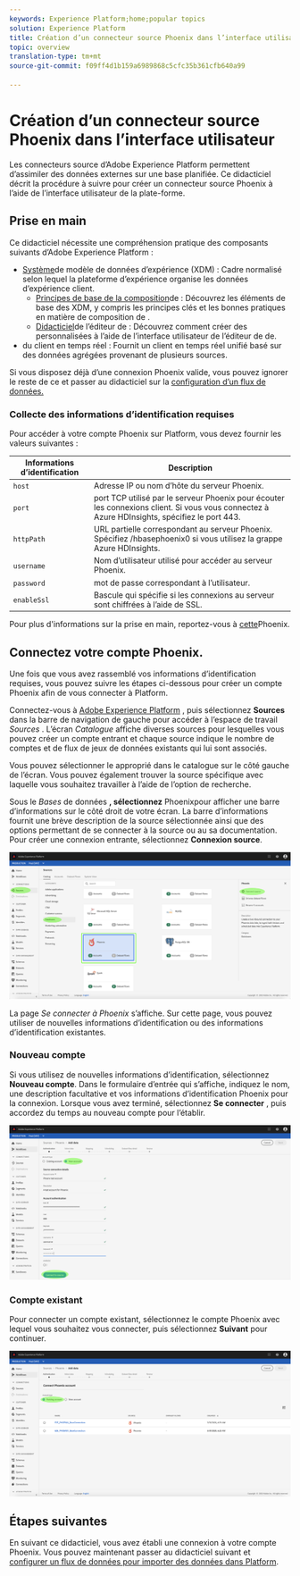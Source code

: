 ```yaml
---
keywords: Experience Platform;home;popular topics
solution: Experience Platform
title: Création d’un connecteur source Phoenix dans l’interface utilisateur
topic: overview
translation-type: tm+mt
source-git-commit: f09ff4d1b159a6989868c5cfc35b361cfb640a99

---
```



# Création d’un connecteur source Phoenix dans l’interface utilisateur

Les connecteurs source d’Adobe Experience Platform permettent d’assimiler des données externes sur une base planifiée. Ce didacticiel décrit la procédure à suivre pour créer un connecteur source Phoenix à l’aide de l’interface utilisateur de la plate-forme.

## Prise en main

Ce didacticiel nécessite une compréhension pratique des composants suivants d’Adobe Experience Platform :

* [Système](../../../../../xdm/home.md)de modèle de données d’expérience (XDM) : Cadre normalisé selon lequel la plateforme d’expérience organise les données d’expérience client.
   * [Principes de base de la composition](../../../../../xdm/schema/composition.md)de  : Découvrez les éléments de base des  XDM, y compris les principes clés et les bonnes pratiques en matière de composition de .
   * [Didacticiel](../../../../../xdm/tutorials/create-schema-ui.md)de l’éditeur de  : Découvrez comment créer des  personnalisées à l’aide de l’interface utilisateur de l’éditeur de  de.
* [](../../../../../profile/home.md)du client en temps réel : Fournit un client en temps réel unifié basé sur des données agrégées provenant de plusieurs sources.

Si vous disposez déjà d’une connexion Phoenix valide, vous pouvez ignorer le reste de ce et passer au didacticiel sur la [configuration d’un flux de données.](../../dataflow/databases.md)

### Collecte des informations d’identification requises

Pour accéder à votre compte Phoenix sur Platform, vous devez fournir les valeurs suivantes :

| Informations d’identification | Description |
| ---------- | ----------- |
| `host` | Adresse IP ou nom d’hôte du serveur Phoenix. |
| `port` | port TCP utilisé par le serveur Phoenix pour écouter les connexions client. Si vous vous connectez à Azure HDInsights, spécifiez le port 443. |
| `httpPath` | URL partielle correspondant au serveur Phoenix. Spécifiez /hbasephoenix0 si vous utilisez la grappe Azure HDInsights. |
| `username` | Nom d’utilisateur utilisé pour accéder au serveur Phoenix. |
| `password` | mot de passe correspondant à l’utilisateur. |
| `enableSsl` | Bascule qui spécifie si les connexions au serveur sont chiffrées à l’aide de SSL. |

Pour plus d&#39;informations sur la prise en main, reportez-vous à [cette](https://python-phoenixdb.readthedocs.io/en/latest/api.html)Phoenix.

## Connectez votre compte Phoenix.

Une fois que vous avez rassemblé vos informations d’identification requises, vous pouvez suivre les étapes ci-dessous pour créer un compte Phoenix afin de vous connecter à Platform.

Connectez-vous à <a href="https://platform.adobe.com" target="_blank">Adobe Experience Platform</a> , puis sélectionnez **Sources** dans la barre de navigation de gauche pour accéder à l’espace de travail *Sources* . L’écran *Catalogue* affiche diverses sources pour lesquelles vous pouvez créer un compte entrant et chaque source indique le nombre de comptes et de flux de jeux de données existants qui lui sont associés.

Vous pouvez sélectionner le  approprié dans le catalogue sur le côté gauche de l’écran. Vous pouvez également trouver la source spécifique avec laquelle vous souhaitez travailler à l’aide de l’option de recherche.

Sous le  *Bases* de données **, sélectionnez** Phoenixpour afficher une barre d’informations sur le côté droit de votre écran. La barre d’informations fournit une brève description de la source sélectionnée ainsi que des options permettant de se connecter à la source ou au  sa documentation. Pour créer une connexion entrante, sélectionnez **Connexion source**.

![catalogue](../../../../images/tutorials/create/phoenix/catalog.png)

La page *Se connecter à Phoenix* s’affiche. Sur cette page, vous pouvez utiliser de nouvelles informations d’identification ou des informations d’identification existantes.

### Nouveau compte

Si vous utilisez de nouvelles informations d’identification, sélectionnez **Nouveau compte**. Dans le formulaire d’entrée qui s’affiche, indiquez le nom, une description facultative et vos informations d’identification Phoenix pour la connexion. Lorsque vous avez terminé, sélectionnez **Se connecter** , puis accordez du temps au nouveau compte pour l’établir.

![connecter](../../../../images/tutorials/create/phoenix/new.png)

### Compte existant

Pour connecter un compte existant, sélectionnez le compte Phoenix avec lequel vous souhaitez vous connecter, puis sélectionnez **Suivant** pour continuer.

![existant](../../../../images/tutorials/create/phoenix/existing.png)

## Étapes suivantes

En suivant ce didacticiel, vous avez établi une connexion à votre compte Phoenix. Vous pouvez maintenant passer au didacticiel suivant et [configurer un flux de données pour importer des données dans Platform](../../dataflow/databases.md).